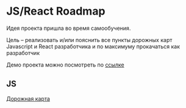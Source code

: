 # JS/React Roadmap

Идея проекта пришла во время самообучения.

Цель – реализовать и/или пояснить все пункты дорожных карт Javascript и React разработчика и по максимуму прокачаться как разработчик

Демо проекта можно посмотреть по [ссылке](https://react-roadmap-xi.vercel.app/)

## JS
[Дорожная карта](https://roadmap.sh/javascript)